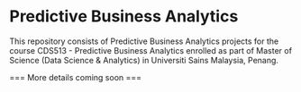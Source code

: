 # Predictive Business Analytics

This repository consists of Predictive Business Analytics projects for the course CDS513 - Predictive Business Analytics enrolled as part of Master of Science (Data Science & Analytics) in Universiti Sains Malaysia, Penang.

=== More details coming soon ===
